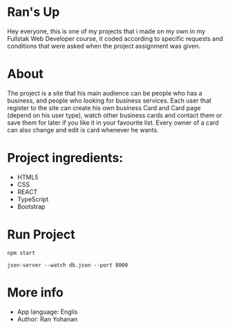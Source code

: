 # Ran's Up

Hey everyone, this is one of my projects that i made on my own in my Fullstak Web Developer course,
 it coded according to specific requests and conditions that were asked when the project assignment was given.

# About

The project is a site that his main audience can be people who has a business, and people who looking for business services.
Each user that register to the site can create his own business Card and Card page (depend on his user type), watch other business cards and contact them or save them for later if you like it in your favourite list. 
Every owner of a card can also change and edit is card whenever he wants.

# Project ingredients:
- HTML5
- CSS
- REACT
- TypeScript
- Bootstrap

# Run Project
```
npm start
```
```
json-server --watch db.json --port 8000
```

# More info
- App language: Englis
- Author: Ran Yohanan

